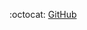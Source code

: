 <!-- A link to a GitHub or social media profile. -->
:octocat: [GitHub](https://github.com/SamarFatimaJaffri/)

<!-- :woman_technologist: [LinkedIn](https://www.linkedin.com/in/samar-fatima-jaffri/) -->
